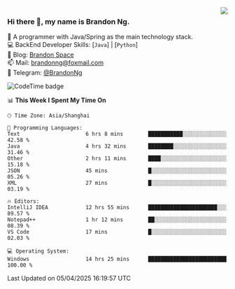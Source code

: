 <img  align="right" src="https://github-readme-stats-brandon0824.vercel.app/api/top-langs/?username=brandon0824&layout=compact">

### Hi there 👋, my name is Brandon Ng.

🌱 A programmer with Java/Spring as the main technology stack.  
💻 BackEnd Developer Skills: [`Java`] | [`Python`]  
📝 Blog: [Brandon Space](https://blog.brandonng.cc)  
📫 Mail: brandonng@foxmail.com  
📰 Telegram: [@BrandonNg](https://t.me/BrandonNg24)  

![CodeTime badge](https://img.shields.io/endpoint?style=flat-square&url=https%3A%2F%2Fapi.codetime.dev%2Fshield%3Fid%3D128%26project%3D%26in%3D604800000)

<!--START_SECTION:waka-->
📊 **This Week I Spent My Time On** 

```text
🕑︎ Time Zone: Asia/Shanghai

💬 Programming Languages: 
Text                     6 hrs 8 mins        ███████████░░░░░░░░░░░░░░   42.58 % 
Java                     4 hrs 32 mins       ████████░░░░░░░░░░░░░░░░░   31.46 % 
Other                    2 hrs 11 mins       ████░░░░░░░░░░░░░░░░░░░░░   15.18 % 
JSON                     45 mins             █░░░░░░░░░░░░░░░░░░░░░░░░   05.26 % 
XML                      27 mins             █░░░░░░░░░░░░░░░░░░░░░░░░   03.19 % 

🔥 Editors: 
IntelliJ IDEA            12 hrs 55 mins      ██████████████████████░░░   89.57 % 
Notepad++                1 hr 12 mins        ██░░░░░░░░░░░░░░░░░░░░░░░   08.39 % 
VS Code                  17 mins             █░░░░░░░░░░░░░░░░░░░░░░░░   02.03 % 

💻 Operating System: 
Windows                  14 hrs 25 mins      █████████████████████████   100.00 % 
```


 Last Updated on 05/04/2025 16:19:57 UTC
<!--END_SECTION:waka-->
